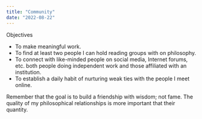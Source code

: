 ```yaml
---
title: "Community"
date: "2022-08-22"
---
```


Objectives

- To make meaningful work.
- To find at least two people I can hold reading groups with on philosophy.
- To connect with like-minded people on social media, Internet forums, etc. both people doing independent work and those affiliated with an institution.
- To establish a daily habit of nurturing weak ties with the people I meet online.

Remember that the goal is to build a friendship with wisdom; not fame. The quality of my philosophical relationships is more important that their quantity.
